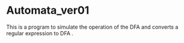 # Automata_ver01
This is a program to simulate the operation of the DFA and converts a regular expression to DFA .
